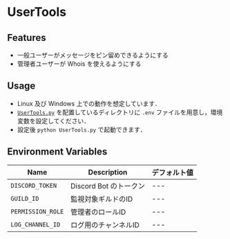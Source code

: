 # UserTools

## Features

- 一般ユーザーがメッセージをピン留めできるようにする
- 管理者ユーザーが Whois を使えるようにする

## Usage

- Linux 及び Windows 上での動作を想定しています．
- [`UserTools.py`](./UserTools.py) を配置しているディレクトリに `.env` ファイルを用意し，環境変数を設定してください．
- 設定後 `python UserTools.py` で起動できます．

## Environment Variables

| Name                | Description                                           | デフォルト値            |
| ------------------- | ----------------------------------------------------- | ----------------------- |
| `DISCORD_TOKEN` | Discord Bot のトークン                                | ---                     |
| `GUILD_ID` | 監視対象ギルドのID                                | ---                     |
| `PERMISSION_ROLE` | 管理者のロールID                                | ---                     |
| `LOG_CHANNEL_ID` | ログ用のチャンネルID                                | ---                     |

